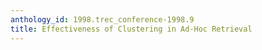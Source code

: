 ```yaml
---
anthology_id: 1998.trec_conference-1998.9
title: Effectiveness of Clustering in Ad-Hoc Retrieval
---
```

